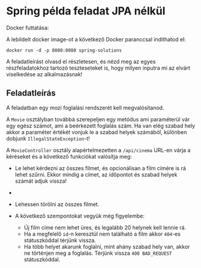 # Spring példa feladat JPA nélkül

Docker futtatása:

A lebildelt docker image-ot a következő Docker paranccsal indíthatod el:

```shell
docker run -d -p 8080:8080 spring-solutions
```

A feladatleírást olvasd el részletesen, és nézd meg az egyes részfeladatokhoz tartozó teszteseteket is,
hogy milyen inputra mi az elvárt viselkedése az alkalmazásnak!

## Feladatleírás

A feladatban egy mozi foglalási rendszerét kell megvalósítanod.


A `Movie` osztályban továbbá szerepeljen egy metódus ami paraméterül vár egy egész számot,
ami a beérkezett foglalás szám. Ha van elég szabad hely akkor a paraméter értékét vonjuk
le a szabad helyek számából, különben dobjunk `IllegalStateException`-t!


A `MovieController` osztály alapértelmezetten a `/api/cinema` URL-en várja a kéréseket és
a következő funkciókat valósítja meg:

* Le lehet kérdezni az összes filmet, és opcionálisan a film címére is rá lehet szűrni.
  Ekkor mindig a címet, az időpontot és szabad helyek számát adjuk vissza!

*
* Lehessen törölni az összes filmet.

* A következő szempontokat vegyük még figyelembe:
    * Új film címe nem lehet üres, és legalább 20 helynek kell lennie rá.
    * Ha a megfelelő `id`-n keresztül nem található a film akkor `404`-es státuszkóddal térjünk vissza.
    * Ha több helyet akarunk foglalni, mint ahány szabad hely van, akkor ne történjen meg a foglalás.
      Térjünk vissza `400 BAD_REQUEST` státuszkóddal.